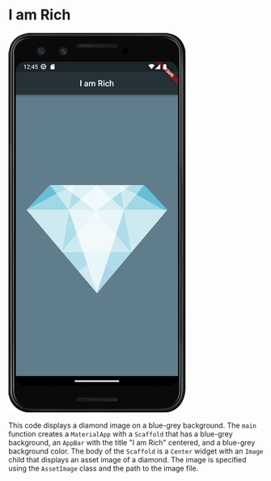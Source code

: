 # I am Rich

![I am Rich](https://github.com/julianasalafia/FlutterSession/blob/main/Screenshots_Projects/i_am_rich.png)

This code displays a diamond image on a blue-grey background. The `main` function creates a `MaterialApp` with a `Scaffold` that has a blue-grey background, an `AppBar` with the title "I am Rich" centered, and a blue-grey background color. The body of the `Scaffold` is a `Center` widget with an `Image` child that displays an asset image of a diamond. The image is specified using the `AssetImage` class and the path to the image file.
